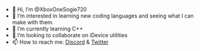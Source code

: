- 👋 Hi, I’m @XboxOneSogie720
- 👀 I’m interested in learning new coding languages and seeing what I can make with them.
- 🌱 I’m currently learning C++
- 💞️ I’m looking to collaborate on iDevice utilities
- 📫 How to reach me: [Discord](discordapp.com/users/XboxOneSogie720#6213) & [Twitter](https://twitter.com/XboxOneSogie720)

<!---
XboxOneSogie720/XboxOneSogie720 is a ✨ special ✨ repository because its `README.md` (this file) appears on your GitHub profile.
You can click the Preview link to take a look at your changes.
--->
